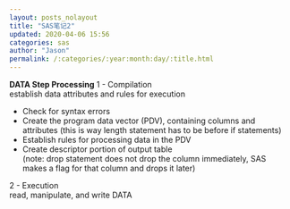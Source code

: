 ```yaml
---
layout: posts_nolayout
title: "SAS笔记2"
updated: 2020-04-06 15:56
categories: sas
author: "Jason"
permalink: /:categories/:year:month:day/:title.html
---
```

**DATA Step Processing**
1 - Compilation  
establish data attributes and rules for execution  
* Check for syntax errors
* Create the program data vector (PDV), containing columns and attributes (this is way length statement has to be before if statements)
* Establish rules for processing data in the PDV
* Create descriptor portion of output table  
(note: drop statement does not drop the column immediately, SAS makes a flag for that column and drops it later)  


2 - Execution  
read, manipulate, and write DATA  
